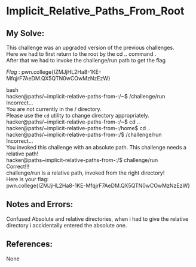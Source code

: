 # Implicit_Relative_Paths_From_Root

## My Solve:
This challenge was an upgraded version of the previous challenges.    
Here we had to first return to the root by the cd .. command .    
After that we had to invoke the challenge/run path to get the flag  

*Flag* : pwn.college{IZMJjHL2Ha8-1KE-MfqjrF7AeDM.QX5QTN0wCOwMzNzEzW}

bash \
hacker@paths/~implicit-relative-paths-from-:/~$ /challenge/run     
Incorrect...   
You are not currently in the / directory.   
Please use the `cd` utility to change directory appropriately.   
hacker@paths/~implicit-relative-paths-from-:/~$ cd ..    
hacker@paths/~implicit-relative-paths-from-:/home$ cd ..    
hacker@paths/~implicit-relative-paths-from-:/$ /challenge/run    
Incorrect...    
You invoked this challenge with an absolute path. This challenge needs a relative path!    
hacker@paths~implicit-relative-paths-from-:/$ challenge/run    
Correct!!!    
challenge/run is a relative path, invoked from the right directory!    
Here is your flag:    
pwn.college{IZMJjHL2Ha8-1KE-MfqjrF7AeDM.QX5QTN0wCOwMzNzEzW}    

## Notes and Errors:
Confused Absolute and relative directories, when i had to give the relative directory i accidentally entered the absolute one. 


## References:
None
